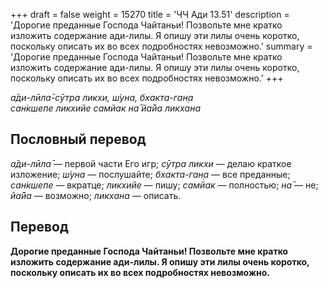 +++
draft = false
weight = 15270
title = 'ЧЧ Ади 13.51'
description = 'Дорогие преданные Господа Чайтаньи! Позвольте мне кратко изложить содержание ади-лилы. Я опишу эти лилы очень коротко, поскольку описать их во всех подробностях невозможно.'
summary = 'Дорогие преданные Господа Чайтаньи! Позвольте мне кратко изложить содержание ади-лилы. Я опишу эти лилы очень коротко, поскольку описать их во всех подробностях невозможно.'
+++

_а̄ди-лӣла̄-сӯтра ликхи, ш́уна, бхакта-ган̣а  
сан̇кшепе ликхийе самйак на̄ йа̄йа ликхана_

## Пословный перевод

_а̄ди_\-_лӣла̄_ — первой части Его игр; _сӯтра_ _ликхи_ — делаю краткое изложение; _ш́уна_ — послушайте; _бхакта_\-_ган̣а_ — все преданные; _сан̇кшепе_ — вкратце; _ликхийе_ — пишу; _самйак_ — полностью; _на̄_ — не; _йа̄йа_ — возможно; _ликхана_ — описать.

## Перевод

**Дорогие преданные Господа Чайтаньи! Позвольте мне кратко изложить содержание ади-лилы. Я опишу эти лилы очень коротко, поскольку описать их во всех подробностях невозможно.**
